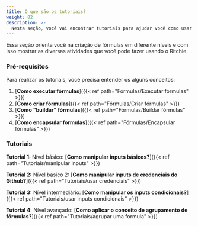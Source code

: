 ```yaml
---
title: O que são os tutoriais? 
weight: 82
description: >-
  Nesta seção, você vai encontrar tutoriais para ajudar você como usar o Ritchie.
--- 
```


Essa seção orienta você na criação de fórmulas em diferente níveis e com isso mostrar as diversas atividades que você pode fazer usando o Ritchie. 

### Pré-requisitos

Para realizar os tutoriais, você precisa entender os alguns conceitos:

1. [**Como executar fórmulas**]({{< ref path="Fórmulas/Executar fórmulas" >}})
2. [**Como criar fórmulas**]({{< ref path="Fórmulas/Criar fórmulas" >}})
3. [**Como "buildar" fórmulas**]({{< ref path="Fórmulas/Buildar fórmulas" >}})
4. [**Como encapsular formulas**]({{< ref path="Fórmulas/Encapsular fórmulas" >}})

### Tutoriais

**Tutorial 1:** Nível básico: [**Como manipular inputs básicos?**]({{< ref path="Tutoriais/manipular inputs" >}})

**Tutorial 2:** Nível básico 2: [**Como manipular inputs de credenciais do Github?**]({{< ref path="Tutoriais/usar credenciais" >}})

**Tutorial 3:** Nível intermediário: [**Como manipular os inputs condicionais?**]({{< ref path="Tutoriais/usar inputs condicionais" >}})

**Tutorial 4:**  Nível avançado: [**Como aplicar o conceito de agrupamento de fórmulas?**]({{< ref path="Tutoriais/agrupar uma formula" >}})

